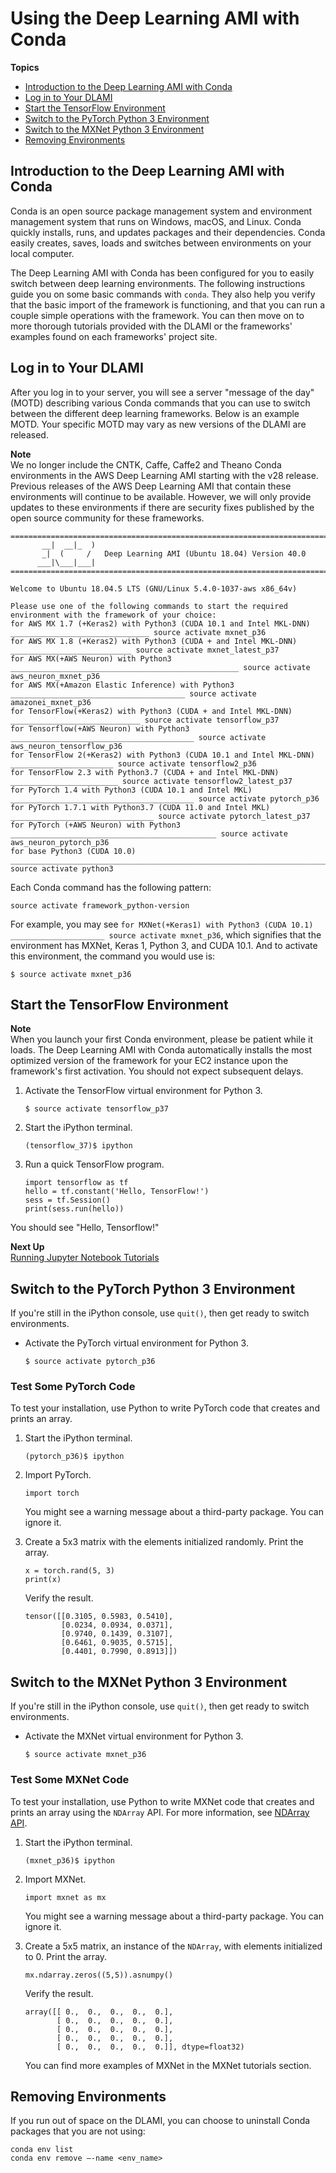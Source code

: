 # Using the Deep Learning AMI with Conda<a name="tutorial-conda"></a>

**Topics**
+ [Introduction to the Deep Learning AMI with Conda](#tutorial-conda-overview)
+ [Log in to Your DLAMI](#tutorial-conda-login)
+ [Start the TensorFlow Environment](#tutorial-conda-switch-tf)
+ [Switch to the PyTorch Python 3 Environment](#tutorial-conda-switch-pytorch)
+ [Switch to the MXNet Python 3 Environment](#tutorial-conda-switch-mxnet)
+ [Removing Environments](#tutorial-conda-remove-env)

## Introduction to the Deep Learning AMI with Conda<a name="tutorial-conda-overview"></a>

Conda is an open source package management system and environment management system that runs on Windows, macOS, and Linux\. Conda quickly installs, runs, and updates packages and their dependencies\. Conda easily creates, saves, loads and switches between environments on your local computer\.

The Deep Learning AMI with Conda has been configured for you to easily switch between deep learning environments\. The following instructions guide you on some basic commands with `conda`\. They also help you verify that the basic import of the framework is functioning, and that you can run a couple simple operations with the framework\. You can then move on to more thorough tutorials provided with the DLAMI or the frameworks' examples found on each frameworks' project site\.

## Log in to Your DLAMI<a name="tutorial-conda-login"></a>

After you log in to your server, you will see a server "message of the day" \(MOTD\) describing various Conda commands that you can use to switch between the different deep learning frameworks\. Below is an example MOTD\. Your specific MOTD may vary as new versions of the DLAMI are released\.

**Note**  
We no longer include the CNTK, Caffe, Caffe2 and Theano Conda environments in the AWS Deep Learning AMI starting with the v28 release\. Previous releases of the AWS Deep Learning AMI that contain these environments will continue to be available\. However, we will only provide updates to these environments if there are security fixes published by the open source community for these frameworks\.

```
=============================================================================
       __|  __|_  )
       _|  (     /   Deep Learning AMI (Ubuntu 18.04) Version 40.0
      ___|\___|___|
=============================================================================

Welcome to Ubuntu 18.04.5 LTS (GNU/Linux 5.4.0-1037-aws x86_64v)

Please use one of the following commands to start the required environment with the framework of your choice:
for AWS MX 1.7 (+Keras2) with Python3 (CUDA 10.1 and Intel MKL-DNN) _______________________________ source activate mxnet_p36
for AWS MX 1.8 (+Keras2) with Python3 (CUDA + and Intel MKL-DNN) ___________________________ source activate mxnet_latest_p37
for AWS MX(+AWS Neuron) with Python3 ___________________________________________________ source activate aws_neuron_mxnet_p36
for AWS MX(+Amazon Elastic Inference) with Python3 _______________________________________ source activate amazonei_mxnet_p36
for TensorFlow(+Keras2) with Python3 (CUDA + and Intel MKL-DNN) _____________________________ source activate tensorflow_p37
for Tensorflow(+AWS Neuron) with Python3 _________________________________________ source activate aws_neuron_tensorflow_p36
for TensorFlow 2(+Keras2) with Python3 (CUDA 10.1 and Intel MKL-DNN) _______________________ source activate tensorflow2_p36
for TensorFlow 2.3 with Python3.7 (CUDA + and Intel MKL-DNN) ________________________ source activate tensorflow2_latest_p37
for PyTorch 1.4 with Python3 (CUDA 10.1 and Intel MKL) _________________________________________ source activate pytorch_p36
for PyTorch 1.7.1 with Python3.7 (CUDA 11.0 and Intel MKL) ________________________________ source activate pytorch_latest_p37
for PyTorch (+AWS Neuron) with Python3 ______________________________________________ source activate aws_neuron_pytorch_p36
for base Python3 (CUDA 10.0) _______________________________________________________________________ source activate python3
```

Each Conda command has the following pattern:

`source activate framework_python-version`

For example, you may see `for MXNet(+Keras1) with Python3 (CUDA 10.1) _____________________ source activate mxnet_p36`, which signifies that the environment has MXNet, Keras 1, Python 3, and CUDA 10\.1\. And to activate this environment, the command you would use is:

```
$ source activate mxnet_p36
```

## Start the TensorFlow Environment<a name="tutorial-conda-switch-tf"></a>

**Note**  
When you launch your first Conda environment, please be patient while it loads\. The Deep Learning AMI with Conda automatically installs the most optimized version of the framework for your EC2 instance upon the framework's first activation\. You should not expect subsequent delays\.

1. Activate the TensorFlow virtual environment for Python 3\.

   ```
   $ source activate tensorflow_p37
   ```

1. Start the iPython terminal\.

   ```
   (tensorflow_37)$ ipython
   ```

1. Run a quick TensorFlow program\.

   ```
   import tensorflow as tf
   hello = tf.constant('Hello, TensorFlow!')
   sess = tf.Session()
   print(sess.run(hello))
   ```

You should see "Hello, Tensorflow\!"

**Next Up**  
[Running Jupyter Notebook Tutorials](tutorial-jupyter.md)

## Switch to the PyTorch Python 3 Environment<a name="tutorial-conda-switch-pytorch"></a>

If you're still in the iPython console, use `quit()`, then get ready to switch environments\.
+ Activate the PyTorch virtual environment for Python 3\.

  ```
  $ source activate pytorch_p36
  ```

### Test Some PyTorch Code<a name="tutorial-conda-test-pytorch"></a>

To test your installation, use Python to write PyTorch code that creates and prints an array\.

1. Start the iPython terminal\.

   ```
   (pytorch_p36)$ ipython
   ```

1. Import PyTorch\.

   ```
   import torch
   ```

   You might see a warning message about a third\-party package\. You can ignore it\.

1. Create a 5x3 matrix with the elements initialized randomly\. Print the array\.

   ```
   x = torch.rand(5, 3)
   print(x)
   ```

   Verify the result\.

   ```
   tensor([[0.3105, 0.5983, 0.5410],
           [0.0234, 0.0934, 0.0371],
           [0.9740, 0.1439, 0.3107],
           [0.6461, 0.9035, 0.5715],
           [0.4401, 0.7990, 0.8913]])
   ```

## Switch to the MXNet Python 3 Environment<a name="tutorial-conda-switch-mxnet"></a>

If you're still in the iPython console, use `quit()`, then get ready to switch environments\.
+ Activate the MXNet virtual environment for Python 3\.

  ```
  $ source activate mxnet_p36
  ```

### Test Some MXNet Code<a name="tutorial-conda-test-mxnet"></a>

To test your installation, use Python to write MXNet code that creates and prints an array using the `NDArray` API\. For more information, see [NDArray API](https://mxnet.incubator.apache.org/api/python/ndarray/ndarray.html)\.

1. Start the iPython terminal\.

   ```
   (mxnet_p36)$ ipython
   ```

1. Import MXNet\.

   ```
   import mxnet as mx
   ```

   You might see a warning message about a third\-party package\. You can ignore it\.

1. Create a 5x5 matrix, an instance of the `NDArray`, with elements initialized to 0\. Print the array\.

   ```
   mx.ndarray.zeros((5,5)).asnumpy()
   ```

   Verify the result\.

   ```
   array([[ 0.,  0.,  0.,  0.,  0.],
          [ 0.,  0.,  0.,  0.,  0.],
          [ 0.,  0.,  0.,  0.,  0.],
          [ 0.,  0.,  0.,  0.,  0.],
          [ 0.,  0.,  0.,  0.,  0.]], dtype=float32)
   ```

   You can find more examples of MXNet in the MXNet tutorials section\.

## Removing Environments<a name="tutorial-conda-remove-env"></a>

If you run out of space on the DLAMI, you can choose to uninstall Conda packages that you are not using:

```
conda env list
conda env remove –-name <env_name>
```